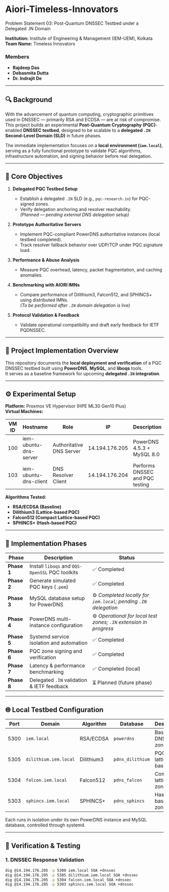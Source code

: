 # Aiori-Timeless-Innovators
Problem Statement 03: Post-Quantum DNSSEC Testbed under a Delegated .IN Domain
 
**Institution:** Institute of Engineering & Management (IEM-UEM), Kolkata  
**Team Name:** Timeless Innovators  

### Members
- **Rajdeep Das**
- **Debasmita Dutta**
- **Dr. Indrajit De**

---

## 🔍 Background

With the advancement of quantum computing, cryptographic primitives used in DNSSEC — primarily RSA and ECDSA — are at risk of compromise.  
This project builds an experimental **Post-Quantum Cryptography (PQC)**-enabled **DNSSEC testbed**, designed to be scalable to a **delegated `.IN` Second-Level Domain (SLD)** in future phases.

The immediate implementation focuses on a **local environment (`iem.local`)**, serving as a fully functional prototype to validate PQC algorithms, infrastructure automation, and signing behavior before real delegation.

---

## 🎯 Core Objectives

1. **Delegated PQC Testbed Setup**
   - Establish a delegated `.IN` SLD (e.g., `pqc-research.in`) for PQC-signed zones.
   - Verify delegation anchoring and resolver reachability.  
   *(Planned — pending external DNS delegation setup)*

2. **Prototype Authoritative Servers**
   - Implement PQC-compliant PowerDNS authoritative instances (local testbed completed).  
   - Track resolver fallback behavior over UDP/TCP under PQC signature load.

3. **Performance & Abuse Analysis**
   - Measure PQC overhead, latency, packet fragmentation, and caching anomalies.

4. **Benchmarking with AIORI IMNs**
   - Compare performance of Dilithium3, Falcon512, and SPHINCS+ using distributed IMNs.  
   *(To be performed after `.IN` domain delegation is live)*

5. **Protocol Validation & Feedback**
   - Validate operational compatibility and draft early feedback for IETF PQDNSSEC.

---

## 🧱 Project Implementation Overview

This repository documents the **local deployment and verification** of a PQC DNSSEC testbed built using **PowerDNS**, **MySQL**, and **liboqs** tools.  
It serves as a baseline framework for upcoming **delegated `.IN` integration**.

---

## ⚙️ Experimental Setup

**Platform:** Proxmox VE Hypervisor (HPE ML30 Gen10 Plus)  
**Virtual Machines:**

| VM ID | Hostname | Role | IP | Description |
|--------|-----------|------|----|-------------|
| 100 | iem-ubuntu-dns-server | Authoritative DNS Server | 14.194.176.205 | PowerDNS 4.5.3 + MySQL 8.0 |
| 103 | iem-ubuntu-dns-client | DNS Resolver Client | 14.194.176.204 | Performs DNSSEC and PQC testing |

**Algorithms Tested:**
- **RSA/ECDSA (Baseline)**
- **Dilithium3 (Lattice-based PQC)**
- **Falcon512 (Compact Lattice-based PQC)**
- **SPHINCS+ (Hash-based PQC)**

---

## 🧩 Implementation Phases

| Phase | Description | Status |
|--------|--------------|--------|
| **Phase 1** | Install `liboqs` and `OQS-OpenSSL` PQC toolkits | ✅ Completed |
| **Phase 2** | Generate simulated PQC keys (`.pem`) | ✅ Completed |
| **Phase 3** | MySQL database setup for PowerDNS | ⚙️ *Completed locally for `iem.local`; pending `.IN` delegation* |
| **Phase 4** | PowerDNS multi-instance configuration | ⚙️ *Operational for local test zones; `.IN` extension in progress* |
| **Phase 5** | Systemd service isolation and automation | ✅ Completed |
| **Phase 6** | PQC zone signing and verification | ✅ Completed |
| **Phase 7** | Latency & performance benchmarking | ✅ Completed (local) |
| **Phase 8** | Delegated `.IN` validation & IETF feedback | ⏳ Planned (future phase) |

---

## 🌐 Local Testbed Configuration

| Port | Domain | Algorithm | Database | Description |
|------|---------|------------|-----------|--------------|
| 5300 | `iem.local` | RSA/ECDSA | `powerdns` | Baseline DNSSEC zone |
| 5305 | `dilithium.iem.local` | Dilithium3 | `pdns_dilithium` | PQC lattice-based zone |
| 5304 | `falcon.iem.local` | Falcon512 | `pdns_falcon` | Compact lattice PQC zone |
| 5303 | `sphincs.iem.local` | SPHINCS+ | `pdns_sphincs` | Hash-based PQC zone |

Each runs in isolation under its own PowerDNS instance and MySQL database, controlled through systemd.

---

## 🧪 Verification & Testing

### 1. **DNSSEC Response Validation**
```bash
dig @14.194.176.205 -p 5300 iem.local SOA +dnssec
dig @14.194.176.205 -p 5305 dilithium.iem.local SOA +dnssec
dig @14.194.176.205 -p 5304 falcon.iem.local SOA +dnssec
dig @14.194.176.205 -p 5303 sphincs.iem.local SOA +dnssec
